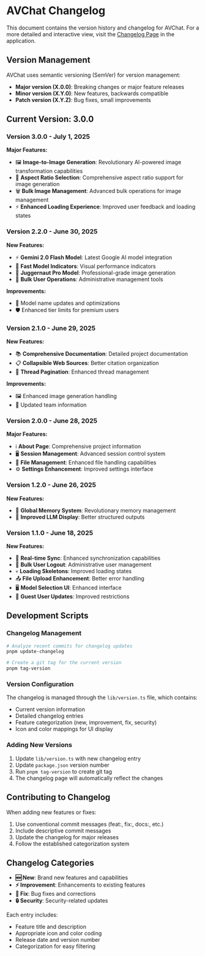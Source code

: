 # AVChat Changelog

This document contains the version history and changelog for AVChat. For a more detailed and interactive view, visit the [Changelog Page](./frontend/routes/ChangelogPage.tsx) in the application.

## Version Management

AVChat uses semantic versioning (SemVer) for version management:

- **Major version (X.0.0)**: Breaking changes or major feature releases
- **Minor version (X.Y.0)**: New features, backwards compatible
- **Patch version (X.Y.Z)**: Bug fixes, small improvements

## Current Version: 3.0.0

### Version 3.0.0 - July 1, 2025

**Major Features:**
- 🖼️ **Image-to-Image Generation**: Revolutionary AI-powered image transformation capabilities
- 📐 **Aspect Ratio Selection**: Comprehensive aspect ratio support for image generation
- 🗑️ **Bulk Image Management**: Advanced bulk operations for image management
- ⚡ **Enhanced Loading Experience**: Improved user feedback and loading states

### Version 2.2.0 - June 30, 2025

**New Features:**
- ⚡ **Gemini 2.0 Flash Model**: Latest Google AI model integration
- 🏃 **Fast Model Indicators**: Visual performance indicators
- 👑 **Juggernaut Pro Model**: Professional-grade image generation
- 👥 **Bulk User Operations**: Administrative management tools

**Improvements:**
- 🔧 Model name updates and optimizations
- 🛡️ Enhanced tier limits for premium users

### Version 2.1.0 - June 29, 2025

**New Features:**
- 📚 **Comprehensive Documentation**: Detailed project documentation
- 📋 **Collapsible Web Sources**: Better citation organization
- 📄 **Thread Pagination**: Enhanced thread management

**Improvements:**
- 🖼️ Enhanced image generation handling
- 👥 Updated team information

### Version 2.0.0 - June 28, 2025

**Major Features:**
- ℹ️ **About Page**: Comprehensive project information
- 🖥️ **Session Management**: Advanced session control system
- 📁 **File Management**: Enhanced file handling capabilities
- ⚙️ **Settings Enhancement**: Improved settings interface

### Version 1.2.0 - June 26, 2025

**New Features:**
- 🧠 **Global Memory System**: Revolutionary memory management
- 🌳 **Improved LLM Display**: Better structured outputs

### Version 1.1.0 - June 18, 2025

**New Features:**
- 🔄 **Real-time Sync**: Enhanced synchronization capabilities
- 🚪 **Bulk User Logout**: Administrative user management
- 💀 **Loading Skeletons**: Improved loading states
- 📤 **File Upload Enhancement**: Better error handling
- 🖥️ **Model Selection UI**: Enhanced interface
- 👤 **Guest User Updates**: Improved restrictions

## Development Scripts

### Changelog Management

```bash
# Analyze recent commits for changelog updates
pnpm update-changelog

# Create a git tag for the current version
pnpm tag-version
```

### Version Configuration

The changelog is managed through the `lib/version.ts` file, which contains:

- Current version information
- Detailed changelog entries
- Feature categorization (new, improvement, fix, security)
- Icon and color mappings for UI display

### Adding New Versions

1. Update `lib/version.ts` with new changelog entry
2. Update `package.json` version number
3. Run `pnpm tag-version` to create git tag
4. The changelog page will automatically reflect the changes

## Contributing to Changelog

When adding new features or fixes:

1. Use conventional commit messages (feat:, fix:, docs:, etc.)
2. Include descriptive commit messages
3. Update the changelog for major releases
4. Follow the established categorization system

## Changelog Categories

- **🆕 New**: Brand new features and capabilities
- **⚡ Improvement**: Enhancements to existing features
- **🐛 Fix**: Bug fixes and corrections
- **🔒 Security**: Security-related updates

Each entry includes:
- Feature title and description
- Appropriate icon and color coding
- Release date and version number
- Categorization for easy filtering
